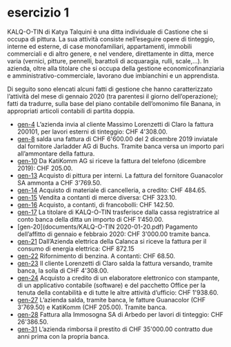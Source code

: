# esercizio 1

KALQ-O-TIN di Katya Talquini è una ditta individuale di Castione che si occupa di pittura. 
La sua attività consiste nell’eseguire opere di tinteggio, interne ed esterne, di case monofamiliari, appartamenti, immobili commerciali e di altro genere, e nel vendere, direttamente in ditta, merce varia (vernici, pitture, pennelli, barattoli di acquaragia, rulli, scale,…). In azienda, oltre alla titolare che si occupa della gestione economicofinanziaria e amministrativo-commerciale, lavorano due imbianchini e un apprendista.  
 
Di seguito sono elencati alcuni fatti di gestione che hanno caratterizzato l’attività del mese di gennaio 2020 (tra parentesi il giorno dell’operazione); fatti da tradurre, sulla base del piano contabile dell’omonimo file Banana, in appropriati articoli contabili di partita doppia. 
 
 
* [gen-4](documents/KALQ-O-TIN-2020-01-04.pdf) L’azienda invia al cliente Massimo Lorenzetti di Claro la fattura 200101, per lavori esterni di tinteggio: CHF 4'308.00.
* [gen-8](documents/KALQ-O-TIN-2020-01-08.pdf) salda una fattura di CHF 6'600.00 del 2 dicembre 2019 inviatale dal fornitore Jarladder AG di Buchs. Tramite banca versa un importo pari all’ammontare della fattura.  
* [gen-10](documents/KALQ-O-TIN-2020-01-10.pdf) Da KatiKomm AG si riceve la fattura del telefono (dicembre 2019): CHF 205.00. 
* [gen-13](documents/KALQ-O-TIN-2020-01-13.pdf) Acquisto di pittura per interni. La fattura del fornitore Guanacolor SA ammonta a CHF 3'769.50. 
* [gen-14](documents/KALQ-O-TIN-2020-01-14.pdf) Acquisto di materiale di cancelleria, a credito: CHF 484.65. 
* [gen-15](documents/KALQ-O-TIN-2020-01-15.pdf) Vendita a contanti di merce diversa: CHF 323.10. 
* [gen-16](documents/KALQ-O-TIN-2020-01-16.pdf) Acquisto, a contanti, di francobolli: CHF 142.50. 
* [gen-17](documents/KALQ-O-TIN-2020-01-17.pdf) La titolare di KALQ-O-TIN trasferisce dalla cassa registratrice al conto banca della ditta un importo di  CHF 1'450.00. 
* [gen-20](documents/KALQ-O-TIN 2020-01-20.pdf) Pagamento dell’affitto di gennaio e febbraio 2020: CHF 3'000.00 tramite banca. 
* [gen-21](documents/KALQ-O-TIN-2020-01-21.pdf) Dall’Azienda elettrica della Calanca si riceve la fattura per il consumo di energia elettrica: CHF 872.15 
* [gen-22](documents/KALQ-O-TIN-2020-01-22.pdf) Rifornimento di benzina. A contanti: CHF 68.50. 
* [gen-23](documents/KALQ-O-TIN-2020-01-23.pdf) Il cliente Lorenzetti di Claro salda la fattura versando, tramite banca, la solla di CHF 4'308.00. 
* [gen-24](documents/KALQ-O-TIN-2020-01-24.pdf) Acquisto a credito di un elaboratore elettronico con stampante, di un applicativo contabile (software)  e del pacchetto Office per la tenuta della contabilità e di tutte le altre attività d’ufficio: CHF 1'938.60. 
* [gen-27](documents/KALQ-O-TIN-2020-01-27.pdf) L’azienda salda, tramite banca, le fatture Guanacolor (CHF 3'769.50) e KatiKomm (CHF 205.00). Tramite banca. 
* [gen-28](documents/KALQ-O-TIN-2020-01-28.pdf) Fattura alla Immosogna SA di Arbedo per lavori di tinteggio: CHF 26'386.50. 
* [gen-31](documents/KALQ-O-TIN-2020-01-31.pdf) L’azienda rimborsa il prestito di CHF 35'000.00 contratto due anni prima con la propria banca. 